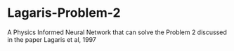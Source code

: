# Lagaris-Problem-2
A Physics Informed Neural Network that can solve the Problem 2 discussed in the paper Lagaris et al, 1997
